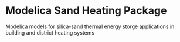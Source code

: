 # Modelica Sand Heating Package
Modelica models for silica-sand thermal energy storge applications in building and district heating systems
